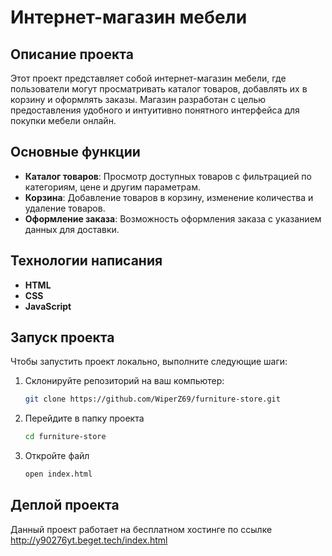 # Интернет-магазин мебели

## Описание проекта
Этот проект представляет собой интернет-магазин мебели, где пользователи могут просматривать каталог товаров, добавлять их в корзину и оформлять заказы. Магазин разработан с целью предоставления удобного и интуитивно понятного интерфейса для покупки мебели онлайн.

## Основные функции
- **Каталог товаров**: Просмотр доступных товаров с фильтрацией по категориям, цене и другим параметрам.
- **Корзина**: Добавление товаров в корзину, изменение количества и удаление товаров.
- **Оформление заказа**: Возможность оформления заказа с указанием данных для доставки.
## Технологии написания
- **HTML**
- **CSS**
- **JavaScript**
## Запуск проекта
Чтобы запустить проект локально, выполните следующие шаги:

1. Склонируйте репозиторий на ваш компьютер:
   ```bash
   git clone https://github.com/WiperZ69/furniture-store.git
2. Перейдите в папку проекта
   ```bash
   cd furniture-store
3. Откройте файл
   ```bash
   open index.html
## Деплой проекта
   Данный проект работает на бесплатном хостинге по ссылке http://y90276yt.beget.tech/index.html

